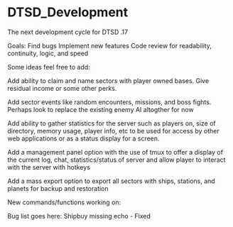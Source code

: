 DTSD_Development
================

The next development cycle for DTSD .17

Goals:
Find bugs
Implement new features
Code review for readability, continuity, logic, and speed


Some ideas feel free to add:

Add ability to claim and name sectors with player owned bases.  Give residual income or some other perks.

Add sector events like random encounters, missions, and boss fights.  Perhaps look to replace the existing enemy AI altogther for now

Add ability to gather statistics for the server such as players on, size of directory, memory usage, player info, etc 
  to be used for access by other web applications or as a status display for a screen.

Add a management panel option with the use of tmux to offer a display of the current log, chat, statistics/status of server
  and allow player to interact with the server with hotkeys
  
Add a mass export option to export all sectors with ships, stations, and planets for backup and restoration



New commands/functions working on:




Bug list goes here:
Shipbuy missing echo - Fixed  

